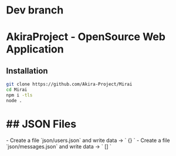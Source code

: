 # Dev branch

# AkiraProject - OpenSource Web Application

## Installation
```bash
git clone https://github.com/Akira-Project/Mirai
cd Mirai
npm i -tls
node .
```

<h1 aling="center">## JSON Files</h1>
- Create a file `json/users.json` and write data -> ` {} `
- Create a file `json/messages.json` and write data -> ` [] `
